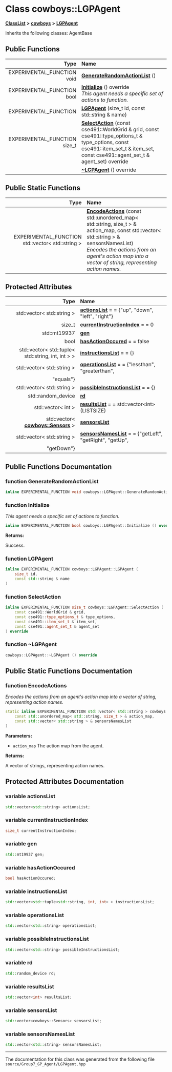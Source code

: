 

# Class cowboys::LGPAgent



[**ClassList**](annotated.md) **>** [**cowboys**](namespacecowboys.md) **>** [**LGPAgent**](classcowboys_1_1_l_g_p_agent.md)








Inherits the following classes: AgentBase


































## Public Functions

| Type | Name |
| ---: | :--- |
|  EXPERIMENTAL\_FUNCTION void | [**GenerateRandomActionList**](#function-generaterandomactionlist) () <br> |
|  EXPERIMENTAL\_FUNCTION bool | [**Initialize**](#function-initialize) () override<br>_This agent needs a specific set of actions to function._  |
|  EXPERIMENTAL\_FUNCTION | [**LGPAgent**](#function-lgpagent) (size\_t id, const std::string & name) <br> |
|  EXPERIMENTAL\_FUNCTION size\_t | [**SelectAction**](#function-selectaction) (const cse491::WorldGrid & grid, const cse491::type\_options\_t & type\_options, const cse491::item\_set\_t & item\_set, const cse491::agent\_set\_t & agent\_set) override<br> |
|   | [**~LGPAgent**](#function-lgpagent) () override<br> |


## Public Static Functions

| Type | Name |
| ---: | :--- |
|  EXPERIMENTAL\_FUNCTION std::vector&lt; std::string &gt; | [**EncodeActions**](#function-encodeactions) (const std::unordered\_map&lt; std::string, size\_t &gt; & action\_map, const std::vector&lt; std::string &gt; & sensorsNamesList) <br>_Encodes the actions from an agent's action map into a vector of string, representing action names._  |






## Protected Attributes

| Type | Name |
| ---: | :--- |
|  std::vector&lt; std::string &gt; | [**actionsList**](#variable-actionslist)   = = {"up", "down", "left", "right"}<br> |
|  size\_t | [**currentInstructionIndex**](#variable-currentinstructionindex)   = = 0<br> |
|  std::mt19937 | [**gen**](#variable-gen)  <br> |
|  bool | [**hasActionOccured**](#variable-hasactionoccured)   = = false<br> |
|  std::vector&lt; std::tuple&lt; std::string, int, int &gt; &gt; | [**instructionsList**](#variable-instructionslist)   = = {}<br> |
|  std::vector&lt; std::string &gt; | [**operationsList**](#variable-operationslist)   = = {"lessthan", "greaterthan",
                                             "equals"}<br> |
|  std::vector&lt; std::string &gt; | [**possibleInstructionsList**](#variable-possibleinstructionslist)   = = {}<br> |
|  std::random\_device | [**rd**](#variable-rd)  <br> |
|  std::vector&lt; int &gt; | [**resultsList**](#variable-resultslist)   = = std::vector&lt;int&gt;(LISTSIZE)<br> |
|  std::vector&lt; [**cowboys::Sensors**](classcowboys_1_1_sensors.md) &gt; | [**sensorsList**](#variable-sensorslist)  <br> |
|  std::vector&lt; std::string &gt; | [**sensorsNamesList**](#variable-sensorsnameslist)   = = {"getLeft", "getRight", "getUp",
                                               "getDown"}<br> |




















## Public Functions Documentation




### function GenerateRandomActionList 

```C++
inline EXPERIMENTAL_FUNCTION void cowboys::LGPAgent::GenerateRandomActionList () 
```






### function Initialize 

_This agent needs a specific set of actions to function._ 
```C++
inline EXPERIMENTAL_FUNCTION bool cowboys::LGPAgent::Initialize () override
```





**Returns:**

Success. 





        



### function LGPAgent 

```C++
inline EXPERIMENTAL_FUNCTION cowboys::LGPAgent::LGPAgent (
    size_t id,
    const std::string & name
) 
```






### function SelectAction 

```C++
inline EXPERIMENTAL_FUNCTION size_t cowboys::LGPAgent::SelectAction (
    const cse491::WorldGrid & grid,
    const cse491::type_options_t & type_options,
    const cse491::item_set_t & item_set,
    const cse491::agent_set_t & agent_set
) override
```






### function ~LGPAgent 

```C++
cowboys::LGPAgent::~LGPAgent () override
```



## Public Static Functions Documentation




### function EncodeActions 

_Encodes the actions from an agent's action map into a vector of string, representing action names._ 
```C++
static inline EXPERIMENTAL_FUNCTION std::vector< std::string > cowboys::LGPAgent::EncodeActions (
    const std::unordered_map< std::string, size_t > & action_map,
    const std::vector< std::string > & sensorsNamesList
) 
```





**Parameters:**


* `action_map` The action map from the agent. 



**Returns:**

A vector of strings, representing action names. 





        
## Protected Attributes Documentation




### variable actionsList 

```C++
std::vector<std::string> actionsList;
```






### variable currentInstructionIndex 

```C++
size_t currentInstructionIndex;
```






### variable gen 

```C++
std::mt19937 gen;
```






### variable hasActionOccured 

```C++
bool hasActionOccured;
```






### variable instructionsList 

```C++
std::vector<std::tuple<std::string, int, int> > instructionsList;
```






### variable operationsList 

```C++
std::vector<std::string> operationsList;
```






### variable possibleInstructionsList 

```C++
std::vector<std::string> possibleInstructionsList;
```






### variable rd 

```C++
std::random_device rd;
```






### variable resultsList 

```C++
std::vector<int> resultsList;
```






### variable sensorsList 

```C++
std::vector<cowboys::Sensors> sensorsList;
```






### variable sensorsNamesList 

```C++
std::vector<std::string> sensorsNamesList;
```




------------------------------
The documentation for this class was generated from the following file `source/Group7_GP_Agent/LGPAgent.hpp`

